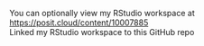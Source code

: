 You can optionally view my RStudio workspace at https://posit.cloud/content/10007885  
Linked my RStudio workspace to this GitHub repo
